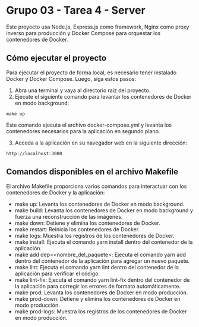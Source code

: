 # Grupo 03 - Tarea 4 - Server

Este proyecto usa Node.js, Express.js como framework, Nginx como proxy inverso para producción y Docker Compose para orquestar los contenedores de Docker.

## Cómo ejecutar el proyecto

Para ejecutar el proyecto de forma local, es necesario tener instalado Docker y Docker Compose. Luego, siga estos pasos:

1. Abra una terminal y vaya al directorio raíz del proyecto.
2. Ejecute el siguiente comando para levantar los contenedores de Docker en modo background:

```
make up
```

Este comando ejecuta el archivo docker-compose.yml y levanta los contenedores necesarios para la aplicación en segundo plano.

3. Acceda a la aplicación en su navegador web en la siguiente dirección:

```
http://localhost:3000
```

## Comandos disponibles en el archivo Makefile

El archivo Makefile proporciona varios comandos para interactuar con los contenedores de Docker y la aplicación:

- make up: Levanta los contenedores de Docker en modo background.
- make build: Levanta los contenedores de Docker en modo background y fuerza una reconstrucción de las imágenes.
- make down: Detiene y elimina los contenedores de Docker.
- make restart: Reinicia los contenedores de Docker.
- make logs: Muestra los registros de los contenedores de Docker.
- make install: Ejecuta el comando yarn install dentro del contenedor de la aplicación.
- make add dep=<nombre_del_paquete>: Ejecuta el comando yarn add dentro del contenedor de la aplicación para agregar un nuevo paquete.
- make lint: Ejecuta el comando yarn lint dentro del contenedor de la aplicación para verificar el código.
- make lint-fix: Ejecuta el comando yarn lint-fix dentro del contenedor de la aplicación para corregir los errores de formato automáticamente.
- make prod: Levanta los contenedores de Docker en modo producción.
- make prod-down: Detiene y elimina los contenedores de Docker en modo producción.
- make prod-logs: Muestra los registros de los contenedores de Docker en modo producción.